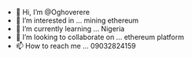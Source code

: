 - 👋 Hi, I’m @Oghoverere
- 👀 I’m interested in ... mining ethereum
- 🌱 I’m currently learning ... Nigeria
- 💞️ I’m looking to collaborate on ... ethereum platform
- 📫 How to reach me ... 09032824159

<!---
Oghoverere/Oghoverere is a ✨ special ✨ repository because its `README.md` (this file) appears on your GitHub profile.
You can click the Preview link to take a look at your changes.
--->
